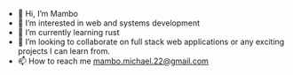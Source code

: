 - 👋 Hi, I’m Mambo
- 👀 I’m interested in web and systems development 
- 🌱 I’m currently learning rust 
- 💞️ I’m looking to collaborate on full stack web applications or any exciting projects I can learn from.
- 📫 How to reach me mambo.michael.22@gmail.com

<!---
mambo-dev/mambo-dev is a ✨ special ✨ repository because its `README.md` (this file) appears on your GitHub profile.
You can click the Preview link to take a look at your changes.
--->
